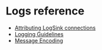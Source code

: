 # Logs reference

* [Attributing LogSink connections](/docs/reference/diagnostics/logs/attribution.md)
* [Logging Guidelines](/docs/contribute/governance/rfcs/0003_logging.md)
* [Message Encoding](/docs/reference/diagnostics/logs/encoding.md)
